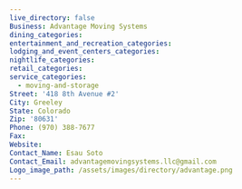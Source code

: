```yaml
---
live_directory: false
Business: Advantage Moving Systems
dining_categories:
entertainment_and_recreation_categories:
lodging_and_event_centers_categories:
nightlife_categories:
retail_categories:
service_categories:
  - moving-and-storage
Street: '418 8th Avenue #2'
City: Greeley
State: Colorado
Zip: '80631'
Phone: (970) 388-7677
Fax:
Website:
Contact_Name: Esau Soto
Contact_Email: advantagemovingsystems.llc@gmail.com
Logo_image_path: /assets/images/directory/advantage.png
---
```


